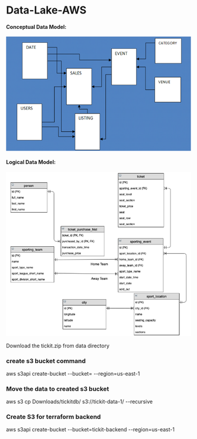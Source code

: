 # Data-Lake-AWS

#### Conceptual Data Model:
![alt text](conceptual_data_model.png)

#### Logical Data Model:
![alt text](logical_data_model.png)


Download the tickit.zip from data directory

### create s3 bucket command
aws s3api create-bucket --bucket=<bucket-name> --region=us-east-1


### Move the data to created s3 bucket
aws s3 cp Downloads/tickitdb/ s3://tickit-data-1/ --recursive 


### Create S3 for terraform backend
aws s3api create-bucket --bucket=tickit-backend --region=us-east-1